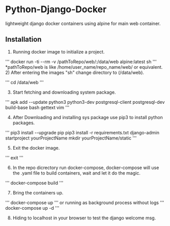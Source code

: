 # Python-Django-Docker

lightweight django docker containers using alpine for main web container.

## Installation

1) Running docker image to initialize a project.

'''
docker run -ti --rm -v /pathToRepo/web/:/data/web alpine:latest sh
'''
*pathToRepo/web is like /home/user_name/repo_name/web/ or equivalent.
2) After entering the images "sh" change directory to (/data/web).

'''
cd /data/web
'''

3) Start fetching and downloading system package.

'''
apk add --update python3 python3-dev postgresql-client postgresql-dev build-base bash gettext vim
'''

4) After Downloading and installing sys package use pip3 to install python packages.

'''
pip3 install --upgrade pip
pip3 install -r requirements.txt
django-admin startproject yourProjectName
mkdir yourProjectName/static
'''

5) Exit the docker image.

'''
exit
'''

6) In the repo dicrectory run docker-compose, docker-compose will use the .yaml file to build containers, wait and let it do the magic.

'''
docker-compose build
'''

7) Bring the containers up.

'''
docker-compose up
'''
or running as background process without logs
'''
docker-compose up -d
'''

8) Hiding to localhost in your browser to test the django welcome msg.
